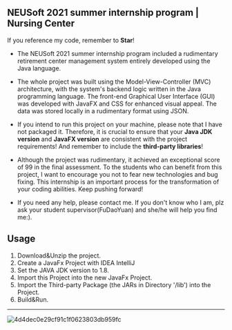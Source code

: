 ## NEUSoft 2021 summer internship program | Nursing Center
If you reference my code, remember to **Star**!
- The NEUSoft 2021 summer internship program included a rudimentary retirement center management system entirely developed using the Java language.

- The whole project was built using the Model-View-Controller (MVC) architecture, with the system's backend logic written in the Java programming language. The front-end Graphical User Interface (GUI) was developed with JavaFX and CSS for enhanced visual appeal. The data was stored locally in a rudimentary format using JSON.

- If you intend to run this project on your machine, please note that I have not packaged it. Therefore, it is crucial to ensure that your **Java JDK version** and **JavaFX version** are consistent with the project requirements! And remember to include the **third-party libraries**!

- Although the project was rudimentary, it achieved an exceptional score of 99 in the final assessment. To the students who can benefit from this project, I want to encourage you not to fear new technologies and bug fixing. This internship is an important process for the transformation of your coding abilities. Keep pushing forward!

- If you need any help, please contact me. If you don't know who I am, plz ask your student supervisor(FuDaoYuan) and she/he will help you find me:).

## Usage
1. Download&Unzip the project.
2. Create a JavaFx Project with IDEA IntelliJ
3. Set the JAVA JDK version to 1.8.
4. Import this Project into the new JavaFx Project.
5. Import the Third-party Package (the JARs in Directory '/lib') into the Project.
6. Build&Run.

---
![4d4dec0e29cf91c1f0623803db959fc](https://user-images.githubusercontent.com/72896380/229979315-9372a404-4e82-4899-ba08-ba085895df2c.jpg)
